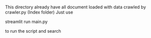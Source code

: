 This directory already have all document loaded with data crawled by crawler.py (Index folder)
Just use

streamlit run main.py

to run the script and search

